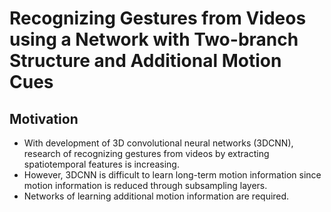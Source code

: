 # Recognizing Gestures from Videos using a Network with Two-branch Structure and Additional Motion Cues 
## Motivation
* With development of 3D convolutional neural networks (3DCNN), research of recognizing gestures from videos by extracting spatiotemporal features  is increasing. 
* However, 3DCNN is difficult to learn long-term motion information since motion information is reduced through subsampling layers.
* Networks of learning additional motion information are required.










